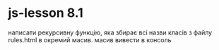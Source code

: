 # js-lesson 8.1
написати рекурсивну функцію, яка збирає всі назви класів з файлу rules.html в окремий масив. масив вивести в консоль